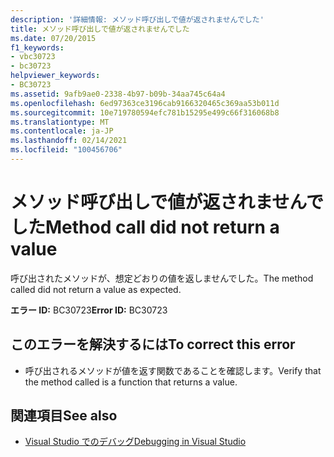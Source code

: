 ```yaml
---
description: '詳細情報: メソッド呼び出しで値が返されませんでした'
title: メソッド呼び出しで値が返されませんでした
ms.date: 07/20/2015
f1_keywords:
- vbc30723
- bc30723
helpviewer_keywords:
- BC30723
ms.assetid: 9afb9ae0-2338-4b97-b09b-34aa745c64a4
ms.openlocfilehash: 6ed97363ce3196cab9166320465c369aa53b011d
ms.sourcegitcommit: 10e719780594efc781b15295e499c66f316068b8
ms.translationtype: MT
ms.contentlocale: ja-JP
ms.lasthandoff: 02/14/2021
ms.locfileid: "100456706"
---
```

# <a name="method-call-did-not-return-a-value"></a><span data-ttu-id="99d2b-103">メソッド呼び出しで値が返されませんでした</span><span class="sxs-lookup"><span data-stu-id="99d2b-103">Method call did not return a value</span></span>

<span data-ttu-id="99d2b-104">呼び出されたメソッドが、想定どおりの値を返しませんでした。</span><span class="sxs-lookup"><span data-stu-id="99d2b-104">The method called did not return a value as expected.</span></span>  
  
 <span data-ttu-id="99d2b-105">**エラー ID:** BC30723</span><span class="sxs-lookup"><span data-stu-id="99d2b-105">**Error ID:** BC30723</span></span>  
  
## <a name="to-correct-this-error"></a><span data-ttu-id="99d2b-106">このエラーを解決するには</span><span class="sxs-lookup"><span data-stu-id="99d2b-106">To correct this error</span></span>  
  
- <span data-ttu-id="99d2b-107">呼び出されるメソッドが値を返す関数であることを確認します。</span><span class="sxs-lookup"><span data-stu-id="99d2b-107">Verify that the method called is a function that returns a value.</span></span>  
  
## <a name="see-also"></a><span data-ttu-id="99d2b-108">関連項目</span><span class="sxs-lookup"><span data-stu-id="99d2b-108">See also</span></span>

- [<span data-ttu-id="99d2b-109">Visual Studio でのデバッグ</span><span class="sxs-lookup"><span data-stu-id="99d2b-109">Debugging in Visual Studio</span></span>](/visualstudio/debugger/debugger-feature-tour)
